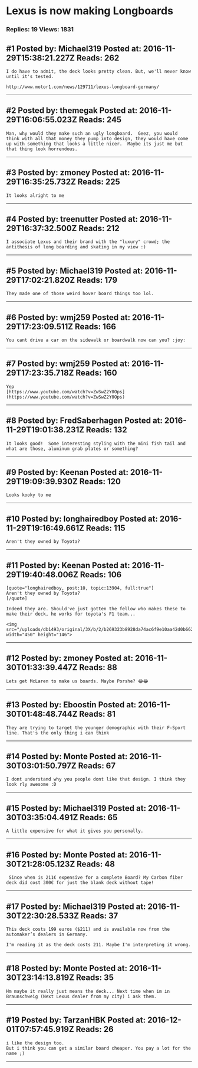 # Lexus is now making Longboards

### Replies: 19 Views: 1831

## \#1 Posted by: Michael319 Posted at: 2016-11-29T15:38:21.227Z Reads: 262

```
I do have to admit, the deck looks pretty clean. But, we'll never know until it's tested. 

http://www.motor1.com/news/129711/lexus-longboard-germany/
```

---
## \#2 Posted by: themegak Posted at: 2016-11-29T16:06:55.023Z Reads: 245

```
Man, why would they make such an ugly longboard.  Geez, you would think with all that money they pump into design, they would have come up with something that looks a little nicer.  Maybe its just me but that thing look horrendous.
```

---
## \#3 Posted by: zmoney Posted at: 2016-11-29T16:35:25.732Z Reads: 225

```
It looks alright to me
```

---
## \#4 Posted by: treenutter Posted at: 2016-11-29T16:37:32.500Z Reads: 212

```
I associate Lexus and their brand with the "luxury" crowd; the antithesis of long boarding and skating in my view :)
```

---
## \#5 Posted by: Michael319 Posted at: 2016-11-29T17:02:21.820Z Reads: 179

```
They made one of those weird hover board things too lol.
```

---
## \#6 Posted by: wmj259 Posted at: 2016-11-29T17:23:09.511Z Reads: 166

```
You cant drive a car on the sidewalk or boardwalk now can you? :joy:
```

---
## \#7 Posted by: wmj259 Posted at: 2016-11-29T17:23:35.718Z Reads: 160

```
Yep
[https://www.youtube.com/watch?v=ZwSwZ2Y0Ops](https://www.youtube.com/watch?v=ZwSwZ2Y0Ops)
```

---
## \#8 Posted by: FredSaberhagen Posted at: 2016-11-29T19:01:38.231Z Reads: 132

```
It looks good!  Some interesting styling with the mini fish tail and what are those, aluminum grab plates or something?
```

---
## \#9 Posted by: Keenan Posted at: 2016-11-29T19:09:39.930Z Reads: 120

```
Looks kooky to me
```

---
## \#10 Posted by: longhairedboy Posted at: 2016-11-29T19:16:49.661Z Reads: 115

```
Aren't they owned by Toyota?
```

---
## \#11 Posted by: Keenan Posted at: 2016-11-29T19:40:48.006Z Reads: 106

```
[quote="longhairedboy, post:10, topic:13904, full:true"]
Aren't they owned by Toyota?
[/quote]

Indeed they are. Should've just gotten the fellow who makes these to make their deck, he works for toyota's F1 team...

<img src="/uploads/db1493/original/3X/b/2/b269323b8928da74ac6f9e10aa42d0b6625c47fa.JPG" width="450" height="146">
```

---
## \#12 Posted by: zmoney Posted at: 2016-11-30T01:33:39.447Z Reads: 88

```
Lets get McLaren to make us boards. Maybe Porshe? 😂😂
```

---
## \#13 Posted by: Eboostin Posted at: 2016-11-30T01:48:48.744Z Reads: 81

```
They are trying to target the younger demographic with their F-Sport line. That's the only thing i can think
```

---
## \#14 Posted by: Monte Posted at: 2016-11-30T03:01:50.797Z Reads: 67

```
I dont understand why you people dont like that design. I think they look rly awesome :D
```

---
## \#15 Posted by: Michael319 Posted at: 2016-11-30T03:35:04.491Z Reads: 65

```
A little expensive for what it gives you personally.
```

---
## \#16 Posted by: Monte Posted at: 2016-11-30T21:28:05.123Z Reads: 48

```
 Since when is 211€ expensive for a complete Board? My Carbon fiber deck did cost 300€ for just the blank deck without tape!
```

---
## \#17 Posted by: Michael319 Posted at: 2016-11-30T22:30:28.533Z Reads: 37

```
This deck costs 199 euros ($211) and is available now from the automaker’s dealers in Germany.

I'm reading it as the deck costs 211. Maybe I'm interpreting it wrong.
```

---
## \#18 Posted by: Monte Posted at: 2016-11-30T23:14:13.819Z Reads: 35

```
Hm maybe it really just means the deck... Next time when im in Braunschweig (Next Lexus dealer from my city) i ask them.
```

---
## \#19 Posted by: TarzanHBK Posted at: 2016-12-01T07:57:45.919Z Reads: 26

```
i like the design too. 
But i think you can get a similar board cheaper. You pay a lot for the name ;)
```

---
